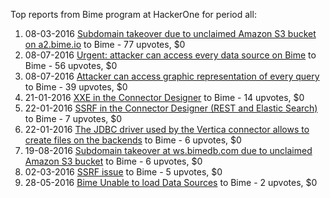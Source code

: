 Top reports from Bime program at HackerOne for period all:

1. 08-03-2016 [Subdomain takeover due to unclaimed Amazon S3 bucket on a2.bime.io](https://hackerone.com/reports/121461) to Bime - 77 upvotes, $0
2. 08-07-2016 [Urgent: attacker can access every data source on Bime](https://hackerone.com/reports/149907) to Bime - 56 upvotes, $0
3. 08-07-2016 [Attacker can access graphic representation of every query](https://hackerone.com/reports/149914) to Bime - 39 upvotes, $0
4. 21-01-2016 [XXE in the Connector Designer](https://hackerone.com/reports/112116) to Bime - 14 upvotes, $0
5. 22-01-2016 [SSRF in the Connector Designer (REST and Elastic Search)](https://hackerone.com/reports/112156) to Bime - 7 upvotes, $0
6. 22-01-2016 [The JDBC driver used by the Vertica connector allows to create files on the backends](https://hackerone.com/reports/112166) to Bime - 6 upvotes, $0
7. 19-08-2016 [Subdomain takeover at ws.bimedb.com due to unclaimed Amazon S3 bucket](https://hackerone.com/reports/161428) to Bime - 6 upvotes, $0
8. 02-03-2016 [SSRF issue](https://hackerone.com/reports/120219) to Bime - 5 upvotes, $0
9. 28-05-2016 [Bime Unable to load Data Sources](https://hackerone.com/reports/141676) to Bime - 2 upvotes, $0
